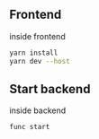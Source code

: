 



## Frontend
inside frontend


```sh
yarn install
yarn dev --host
```

## Start backend
inside backend

```sh
func start
```